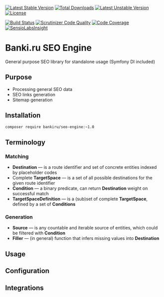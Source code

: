[![Latest Stable Version](https://poser.pugx.org/bankiru/seo-engine/version)](https://packagist.org/packages/bankiru/seo-engine)
[![Total Downloads](https://poser.pugx.org/bankiru/seo-engine/downloads)](https://packagist.org/packages/bankiru/seo-engine)
[![Latest Unstable Version](https://poser.pugx.org/bankiru/seo-engine/v/unstable)](//packagist.org/packages/bankiru/seo-engine)
[![License](https://poser.pugx.org/bankiru/seo-engine/license)](https://packagist.org/packages/bankiru/seo-engine)

[![Build Status](https://travis-ci.org/bankiru/seo-engine.svg?branch=master)](https://travis-ci.org/bankiru/seo-engine)
[![Scrutinizer Code Quality](https://scrutinizer-ci.com/g/bankiru/seo-engine/badges/quality-score.png?b=master)](https://scrutinizer-ci.com/g/bankiru/seo-engine/?branch=master)
[![Code Coverage](https://scrutinizer-ci.com/g/bankiru/seo-engine/badges/coverage.png?b=master)](https://scrutinizer-ci.com/g/bankiru/seo-engine/?branch=master)
[![SensioLabsInsight](https://insight.sensiolabs.com/projects/77fc0eb9-d2ad-48f1-842d-3d626f315024/mini.png)](https://insight.sensiolabs.com/projects/77fc0eb9-d2ad-48f1-842d-3d626f315024)

# Banki.ru SEO Engine

General purpose SEO library for standalone usage (Symfony DI included)

## Purpose

 * Processing general SEO data
 * SEO links generation
 * Sitemap generation
 
## Installation

```sh
composer require bankiru/seo-engine:~1.0
```

## Terminology

### Matching 

* **Destination** &mdash; is a route identifier and set of concrete entities indexed by placeholder codes
* Complete **TargetSpace** &mdash; is a set of all possible destinations for the given route identifier
* **Condition** &mdash; a binary predicate, can return **Destination** weight on successful match
* **TargetSpaceDefinition** &mdash; is a (sub)set of complete **TargetSpace**, defined by a set of **Conditions**

### Generation

* **Source** &mdash; is any countable and iterable source of entities, which could be filtered with **Condition**
* **Filler** &mdash; (in general) function that infers missing values into **Destination** 

## Usage

## Configuration

## Integrations
